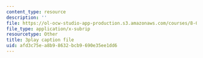```yaml
---
content_type: resource
description: ''
file: https://ol-ocw-studio-app-production.s3.amazonaws.com/courses/8-01sc-classical-mechanics-fall-2016/afd3c75ea8b98632bcb9690e35ee1dd6_vkWY73HnNYA.srt
file_type: application/x-subrip
resourcetype: Other
title: 3play caption file
uid: afd3c75e-a8b9-8632-bcb9-690e35ee1dd6
---
```

